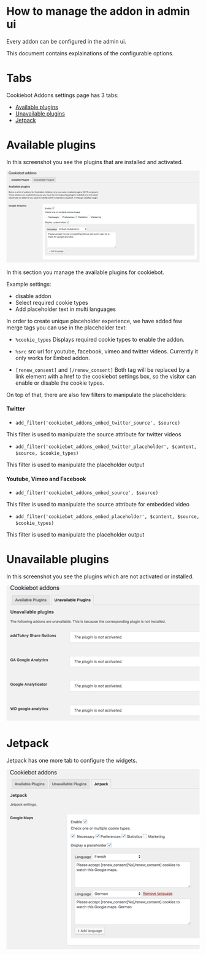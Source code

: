 # How to manage the addon in admin ui

Every addon can be configured in the admin ui.

This document contains explainations of the configurable options.

# Tabs

Cookiebot Addons settings page has 3 tabs:
- [Available plugins](#available-plugins)
- [Unavailable plugins](#unavailable-plugins)
- [Jetpack](#jetpack)

# Available plugins

In this screenshot you see the plugins that are installed and activated.

![available plugins][available-plugin]

In this section you manage the available plugins for cookiebot.

Example settings:
- disable addon
- Select required cookie types
- Add placeholder text in multi languages

In order to create unique placeholder experience, we have added few merge tags you can use in the placeholder text:
- ```%cookie_types``` 
Displays required cookie types to enable the addon.

- ```%src``` 
src url for youtube, facebook, vimeo and twitter videos. Currently it only works for Embed addon.

- ```[renew_consent]``` and ```[/renew_consent]``` 
Both tag will be replaced by a link element with a href to the cookiebot settings box, so the visitor can enable or disable the cookie types. 


On top of that, there are also few filters to manipulate the placeholders:

#### Twitter

- ```add_filter('cookiebot_addons_embed_twitter_source', $source)```   

This filter is used to manipulate the source attribute for twitter videos

- ```add_filter('cookiebot_addons_embed_twitter_placeholder', $content, $source, $cookie_types)```

This filter is used to manipulate the placeholder output

#### Youtube, Vimeo and Facebook

- ```add_filter('cookiebot_addons_embed_source', $source)```   

This filter is used to manipulate the source attribute for embedded video

- ```add_filter('cookiebot_addons_embed_placeholder', $content, $source, $cookie_types)```

This filter is used to manipulate the placeholder output


# Unavailable plugins

In this screenshot you see the plugins which are not activated or installed.

![unavailable plugins][unavailable-plugin]

# Jetpack

Jetpack has one more tab to configure the widgets. 

![jetpack][jetpack]

[available-plugin]: assets/available-plugins.png
[unavailable-plugin]: assets/unavailable-plugins.png
[jetpack]: assets/jetpack.png

